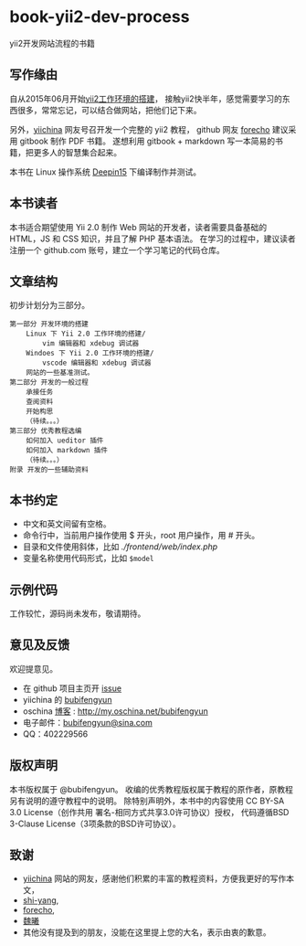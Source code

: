# book-yii2-dev-process

yii2开发网站流程的书籍

## 写作缘由

自从2015年06月开始[yii2工作环境的搭建](http://www.yiichina.com/tutorial/437)，
接触yii2快半年，感觉需要学习的东西很多，常常忘记，可以结合做网站，把他们记下来。

另外，[yiichina](http://www.yiichina.com) 网友号召开发一个完整的 yii2 教程，
github 网友 [forecho](https://github.com/forecho) 建议采用 gitbook 制作 PDF 书籍。
遂想利用 gitbook + markdown 写一本简易的书籍，把更多人的智慧集合起来。

本书在 Linux 操作系统 [Deepin15](http://www.deepin.org/) 下编译制作并测试。

## 本书读者

本书适合期望使用 Yii 2.0 制作 Web 网站的开发者，读者需要具备基础的 HTML，JS 和 CSS 知识，并且了解 PHP 基本语法。
在学习的过程中，建议读者注册一个 github.com 账号，建立一个学习笔记的代码仓库。

## 文章结构

初步计划分为三部分。

```
第一部分 开发环境的搭建
	Linux 下 Yii 2.0 工作环境的搭建/
		vim 编辑器和 xdebug 调试器
	Windoes 下 Yii 2.0 工作环境的搭建/
    	vscode 编辑器和 xdebug 调试器
	网站的一些基准测试。
第二部分 开发的一般过程
	承接任务
	查阅资料
	开始构思
	（待续。。。）
第三部分 优秀教程选编
	如何加入 ueditor 插件
	如何加入 markdown 插件
	（待续。。。）
附录 开发的一些辅助资料
```

## 本书约定

- 中文和英文间留有空格。
- 命令行中，当前用户操作使用 $ 开头，root 用户操作，用 # 开头。
- 目录和文件使用斜体，比如 *./frontend/web/index.php*
- 变量名称使用代码形式，比如 `$model`

## 示例代码

工作较忙，源码尚未发布，敬请期待。

## 意见及反馈

欢迎提意见。

* 在 github 项目主页开 [issue](https://github.com/bubifengyun/book-yii2-dev-process/issues)
* yiichina 的 [bubifengyun](http://www.yiichina.com/user/29312)
* oschina [博客](http://my.oschina.net/bubifengyun) : http://my.oschina.net/bubifengyun
* 电子邮件：bubifengyun@sina.com
* QQ：402229566

## 版权声明

本书版权属于 @bubifengyun。
收编的优秀教程版权属于教程的原作者，原教程另有说明的遵守教程中的说明。
除特别声明外，本书中的内容使用 CC BY-SA 3.0 License（创作共用 署名-相同方式共享3.0许可协议）授权，
代码遵循BSD 3-Clause License（3项条款的BSD许可协议）。

## 致谢

- [yiichina](http://www.yiichina.com) 网站的网友，感谢他们积累的丰富的教程资料，方便我更好的写作本文，
- [shi-yang](https://github.com/shi-yang/iisns/),
- [forecho](https://github.com/forecho),
- [魏曦](http://www.weixistyle.com)
- 其他没有提及到的朋友，没能在这里提上您的大名，表示由衷的歉意。